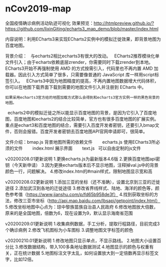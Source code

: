 # nCov2019-map
全国疫情确诊病例活动轨迹可视化
效果预览：http://htmlpreview.github.io/?https://github.com/lixinGiting/echarts3_map_demo/blob/master/index.html

内容说明：利用ECharts3来实现ECharts2实例中的模拟迁徙效果，即背景地图为百度地图。

背景介绍：
    与echarts2相比echarts3有很大的改动。
    ECharts2推荐模块化单文件引入；由于echarts依赖底层zrender，你需要同时下载zrender到本地。ECharts3开始不再强制使用 AMD 的方式按需引入，代码里也不再内置 AMD 加载器。因此引入方式简单了很多，只需要像普通的 JavaScript 库一样用script标签引入。 
    ECharts3中因为地图精度的提高，不再内置地图数据增大代码体积，你可以在地图下载界面下载到需要的地图文件引入并注册到 ECharts 中。
    
    如果采用echarts3官方给的地图加载方式那么会得到和echarts3官方实例一样的黑色背景的地图。
    echarts2中的模拟迁徙之所以能显示百度地图的背景，是因为它引入了百度地图，百度地图和echarts2的结合比较简单，官方也有很多百度地图的扩展实例。
    重点是echart3和百度地图的结合，需要引入百度开发者密钥，还要引入bmap文件，否则会报错。百度开发者密钥去百度地图API官网申请即可，很简单。

文件介绍：bmap.js 背景地图所需的依赖文件
        echarts.js  使用ECharts3所必须的文件
        index.html 展示界面
        text.js   可以自由定制的js文件

v20200208.01更新说明
1.更换echarts.js为最新版本4.6版
2.更换百度地图api密钥（今天新申请）
3.因为更换echarts版本后不显示地图，注释掉val.js中的背景颜色一行，问题解决。
4.修改index.htm的#main样式，限制地图显示宽和高

v20200208.02更新说明
1.添加三亚的坐标（还不准确），设置北京到三亚的迁徙途径
2.添加武汉到各地的迁徙途径
3.修改省界线样式、陆地、海洋的颜色等，颜色参考值（https://www.jianshu.com/p/fd65b958de3f）
4.找到获取坐标的方法，修改三亚市坐标（http://api.map.baidu.com/lbsapi/getpoint/index.html）
5.修改坐标地图中心点为：琼中黎族苗族自治县人民政府
6.修改地图放大倍数，原来的是全国地图，倍数为6，现在设置为9，默认显示海南省范围

v20200209.01更新说明
1.收集病例数据，手工分析，提取行程路径，目前完成3个确诊病例
2.修改飞机图标为小车图标
3.调整地图文字标签的颜色

v20200210.01更新说明
1.修改地图只显示单点，不显示路线。
2.地图大小设置百分比
3.修改数据结构，带入100多条地址数据测试
4.地图显示的颜色与权重有关，正在统计数据
5.地图标注文字太乱，如何设置放大到一定倍数再显示标签文字，比如12倍。
